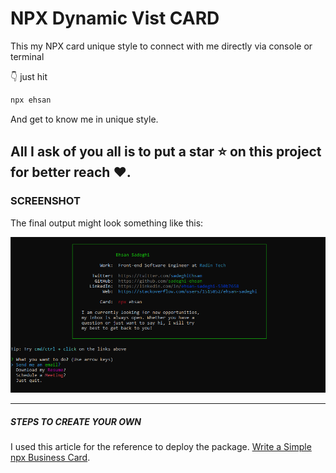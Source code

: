 # NPX Dynamic Vist CARD
This my NPX card unique style to connect with me directly via console or terminal

👇 just hit 
```bash
npx ehsan
```
And get to know me in unique style.

## All I ask of you all is to put a **star** ⭐ on this project for better reach ♥.

### SCREENSHOT

The final output might look something like this:

![image](https://raw.githubusercontent.com/Sadeghi-Ehsan/npx_card/main/capture.png)


<hr/>

##### STEPS TO CREATE YOUR OWN
I used this article for the reference to deploy the package. 
[Write a Simple npx Business Card](https://studioelsa.se/blog/open-source-oss-npx-business-card). 
